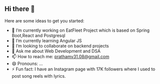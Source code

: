 ## Hi there 👋



Here are some ideas to get you started:

- 🔭 I’m currently working on EatFleet Project which is based on Spring Boot,React and Postgresql
- 🌱 I’m currently learning Angular JS
- 👯 I’m looking to collaborate on backend projects
- 💬 Ask me about Web Development and DSA
- 📫 How to reach me: prathamv31.08@gmail.com
- 😄 Pronouns: ...
- ⚡ Fun fact: I have an Instagram page with 17K followers where I used to post song reels with lyrics.

